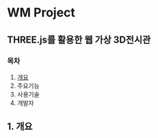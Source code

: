 WM Project
===================================
THREE.js를 활용한 웹 가상 3D전시관 
---------------------------------
### 목차
 1. [개요](#개요)
 2. 주요기능
 3. 사용기술
 4. 개발자























































## 1. 개요
 
